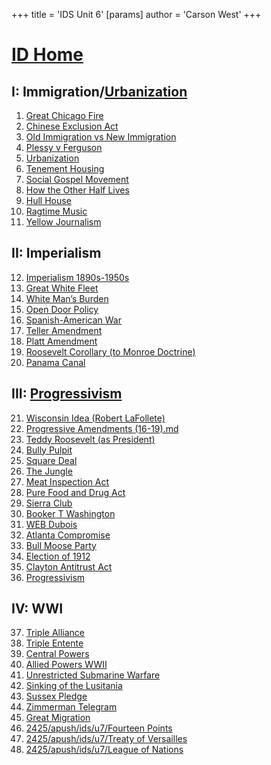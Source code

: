 +++
 title = 'IDS Unit 6'
[params]
	author = 'Carson West'
+++
# [ID Home](./../id-home/)

## I: Immigration/[Urbanization](./../urbanization/)
1. [Great Chicago Fire](./../great-chicago-fire/)
2. [Chinese Exclusion Act](./../chinese-exclusion-act/)
3. [Old Immigration vs New Immigration](./../old-immigration-vs-new-immigration/)
4. [Plessy v Ferguson](./../plessy-v-ferguson/)
5. [Urbanization](./../urbanization/)
6. [Tenement Housing](./../tenement-housing/)
7. [Social Gospel Movement](./../social-gospel-movement/)
8. [How the Other Half Lives](./../how-the-other-half-lives/)
9. [Hull House](./../hull-house/)
10. [Ragtime Music](./../ragtime-music/)
11. [Yellow Journalism](./../yellow-journalism/)
## II: Imperialism
12. [Imperialism 1890s-1950s](./../imperialism-1890s-1950s/)
13. [Great White Fleet](./../great-white-fleet/)
14. [White Man’s Burden](./../white-man’s-burden/)
15. [Open Door Policy](./../open-door-policy/)
16. [Spanish-American War](./../spanish-american-war/)
17. [Teller Amendment](./../teller-amendment/)
18. [Platt Amendment](./../platt-amendment/)
19. [Roosevelt Corollary (to Monroe Doctrine)](./../roosevelt-corollary-(to-monroe-doctrine)/)
20. [Panama Canal](./../panama-canal/)
## III: [Progressivism](./../progressivism/)
21. [Wisconsin Idea (Robert LaFollete)](./../wisconsin-idea-(robert-lafollete)/)
22. [Progressive Amendments (16-19).md](./../progressive-amendments-(16-19).md/)
23. [Teddy Roosevelt (as President)](./../teddy-roosevelt-(as-president)/)
24. [Bully Pulpit](./../bully-pulpit/)
25. [Square Deal](./../square-deal/)
26. [The Jungle](./../the-jungle/)
27. [Meat Inspection Act](./../meat-inspection-act/)
28. [Pure Food and Drug Act](./../pure-food-and-drug-act/)
29. [Sierra Club](./../sierra-club/)
30. [Booker T Washington](./../booker-t-washington/)
31. [WEB Dubois](./../web-dubois/)
32. [Atlanta Compromise](./../atlanta-compromise/)
33. [Bull Moose Party](./../bull-moose-party/)
34. [Election of 1912](./../election-of-1912/)
35. [Clayton Antitrust Act](./../clayton-antitrust-act/)
36. [Progressivism](./../progressivism/)
## IV: WWI
37. [Triple Alliance](./../triple-alliance/)
38. [Triple Entente](./../triple-entente/)
39. [Central Powers](./../central-powers/)
40. [Allied Powers WWII](./../allied-powers-wwii/)
41. [Unrestricted Submarine Warfare](./../unrestricted-submarine-warfare/)
42. [Sinking of the Lusitania](./../sinking-of-the-lusitania/)
43. [Sussex Pledge](./../sussex-pledge/)
44. [Zimmerman Telegram](./../zimmerman-telegram/)
45. [Great Migration](./../great-migration/)
46. [2425/apush/ids/u7/Fourteen Points](./../2425/apush/ids/u7/fourteen-points/)
47. [2425/apush/ids/u7/Treaty of Versailles](./../2425/apush/ids/u7/treaty-of-versailles/)
48. [2425/apush/ids/u7/League of Nations](./../2425/apush/ids/u7/league-of-nations/)